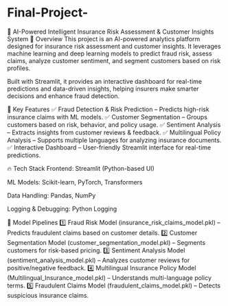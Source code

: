 # Final-Project-

🚀 AI-Powered Intelligent Insurance Risk Assessment & Customer Insights System
📌 Overview
This project is an AI-powered analytics platform designed for insurance risk assessment and customer insights. It leverages machine learning and deep learning models to predict fraud risk, assess claims, analyze customer sentiment, and segment customers based on risk profiles.

Built with Streamlit, it provides an interactive dashboard for real-time predictions and data-driven insights, helping insurers make smarter decisions and enhance fraud detection.

🎯 Key Features
✅ Fraud Detection & Risk Prediction – Predicts high-risk insurance claims with ML models.
✅ Customer Segmentation – Groups customers based on risk, behavior, and policy usage.
✅ Sentiment Analysis – Extracts insights from customer reviews & feedback.
✅ Multilingual Policy Analysis – Supports multiple languages for analyzing insurance documents.
✅ Interactive Dashboard – User-friendly Streamlit interface for real-time predictions.

🔥 Tech Stack
Frontend: Streamlit (Python-based UI)

ML Models: Scikit-learn, PyTorch, Transformers

Data Handling: Pandas, NumPy

Logging & Debugging: Python Logging

📂 Model Pipelines
1️⃣ Fraud Risk Model (insurance_risk_claims_model.pkl) – Predicts fraudulent claims based on customer details.
2️⃣ Customer Segmentation Model (customer_segmentation_model.pkl) – Segments customers for risk-based pricing.
3️⃣ Sentiment Analysis Model (sentiment_analysis_model.pkl) – Analyzes customer reviews for positive/negative feedback.
4️⃣ Multilingual Insurance Policy Model (Multilingual_Insurance_model.pkl) – Understands multi-language policy terms.
5️⃣ Fraudulent Claims Model (fraudulent_claims_model.pkl) – Detects suspicious insurance claims.
